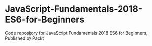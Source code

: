 # JavaScript-Fundamentals-2018-ES6-for-Beginners
Code repository for JavaScript Fundamentals 2018 ES6 for Beginners, Published by Packt
